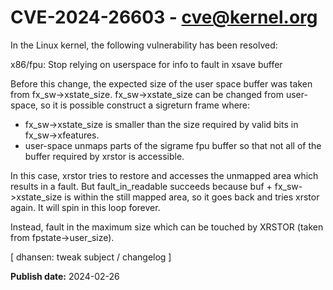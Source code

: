 # CVE-2024-26603 - cve@kernel.org

In the Linux kernel, the following vulnerability has been resolved:

x86/fpu: Stop relying on userspace for info to fault in xsave buffer

Before this change, the expected size of the user space buffer was
taken from fx_sw->xstate_size. fx_sw->xstate_size can be changed
from user-space, so it is possible construct a sigreturn frame where:

 * fx_sw->xstate_size is smaller than the size required by valid bits in
   fx_sw->xfeatures.
 * user-space unmaps parts of the sigrame fpu buffer so that not all of
   the buffer required by xrstor is accessible.

In this case, xrstor tries to restore and accesses the unmapped area
which results in a fault. But fault_in_readable succeeds because buf +
fx_sw->xstate_size is within the still mapped area, so it goes back and
tries xrstor again. It will spin in this loop forever.

Instead, fault in the maximum size which can be touched by XRSTOR (taken
from fpstate->user_size).

[ dhansen: tweak subject / changelog ]

**Publish date:** 2024-02-26
